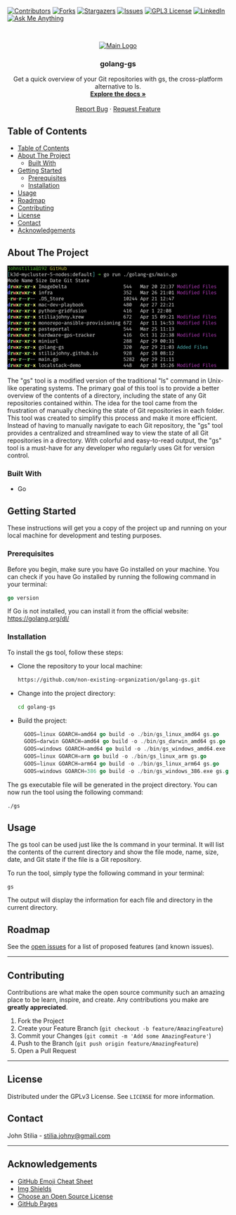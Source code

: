 [![Contributors][contributors-shield]][contributors-url]
[![Forks][forks-shield]][forks-url]
[![Stargazers][stars-shield]][stars-url]
[![Issues][issues-shield]][issues-url]
[![GPL3 License][license-shield]][license-url]
[![LinkedIn][linkedin-shield]][linkedin-url]
[![Ask Me Anything][ask-me-anything]][personal-page]

<!-- PROJECT LOGO -->
<br />
<p align="center">
  <a href="https://github.com/non-existing-organization/golang-gs">
    <img src="https://github.com/stiliajohny/golang-gs/raw/master/.assets/logo.png" alt="Main Logo" width="80" height="80">
  </a>

  <h3 align="center">golang-gs</h3>

  <p align="center">
    Get a quick overview of your Git repositories with gs, the cross-platform alternative to ls.
    <br />
    <a href="./README.md"><strong>Explore the docs »</strong></a>
    <br />
    <br />
    <a href="https://github.com/non-existing-organization/golang-gs/issues/new?labels=i%3A+bug&template=1-bug-report.md">Report Bug</a>
    ·
    <a href="https://github.com/non-existing-organization/golang-gs/issues/new?labels=i%3A+enhancement&template=2-feature-request.md">Request Feature</a>
  </p>
</p>

<!-- TABLE OF CONTENTS -->

## Table of Contents

- [Table of Contents](#table-of-contents)
- [About The Project](#about-the-project)
  - [Built With](#built-with)
- [Getting Started](#getting-started)
  - [Prerequisites](#prerequisites)
  - [Installation](#installation)
- [Usage](#usage)
- [Roadmap](#roadmap)
- [Contributing](#contributing)
- [License](#license)
- [Contact](#contact)
- [Acknowledgements](#acknowledgements)

<!-- ABOUT THE PROJECT -->

## About The Project

![golang-gs Screen Shot](./.assets/screenshot.png)

The "gs" tool is a modified version of the traditional "ls" command in Unix-like operating systems. The primary goal of this tool is to provide a better overview of the contents of a directory, including the state of any Git repositories contained within. The idea for the tool came from the frustration of manually checking the state of Git repositories in each folder. This tool was created to simplify this process and make it more efficient. Instead of having to manually navigate to each Git repository, the "gs" tool provides a centralized and streamlined way to view the state of all Git repositories in a directory. With colorful and easy-to-read output, the "gs" tool is a must-have for any developer who regularly uses Git for version control.

### Built With

- Go

## Getting Started

These instructions will get you a copy of the project up and running on your local machine for development and testing purposes.

### Prerequisites

Before you begin, make sure you have Go installed on your machine. You can check if you have Go installed by running the following command in your terminal:

```go
go version
```

If Go is not installed, you can install it from the official website: https://golang.org/dl/

### Installation

To install the gs tool, follow these steps:

- Clone the repository to your local machine:

  ```bash
  https://github.com/non-existing-organization/golang-gs.git
  ```

- Change into the project directory:

  ```bash
  cd golang-gs
  ```

- Build the project:
  ```go
    GOOS=linux GOARCH=amd64 go build -o ./bin/gs_linux_amd64 gs.go
    GOOS=darwin GOARCH=amd64 go build -o ./bin/gs_darwin_amd64 gs.go
    GOOS=windows GOARCH=amd64 go build -o ./bin/gs_windows_amd64.exe gs.go
    GOOS=linux GOARCH=arm go build -o ./bin/gs_linux_arm gs.go
    GOOS=linux GOARCH=arm64 go build -o ./bin/gs_linux_arm64 gs.go
    GOOS=windows GOARCH=386 go build -o ./bin/gs_windows_386.exe gs.go
  ```

The gs executable file will be generated in the project directory. You can now run the tool using the following command:

```bash
./gs
```

## Usage

The gs tool can be used just like the ls command in your terminal. It will list the contents of the current directory and show the file mode, name, size, date, and Git state if the file is a Git repository.

To run the tool, simply type the following command in your terminal:

```
gs
```

The output will display the information for each file and directory in the current directory.

<!-- ROADMAP -->

## Roadmap

See the [open issues](https://github.com/non-existing-organization/golang-gs/issues) for a list of proposed features (and known issues).

---

<!-- CONTRIBUTING -->

## Contributing

Contributions are what make the open source community such an amazing place to be learn, inspire, and create. Any contributions you make are **greatly appreciated**.

1. Fork the Project
2. Create your Feature Branch (`git checkout -b feature/AmazingFeature`)
3. Commit your Changes (`git commit -m 'Add some AmazingFeature'`)
4. Push to the Branch (`git push origin feature/AmazingFeature`)
5. Open a Pull Request

---

<!-- LICENSE -->

## License

Distributed under the GPLv3 License. See `LICENSE` for more information.

<!-- CONTACT -->

## Contact

John Stilia - stilia.johny@gmail.com

<!--
Project Link: [https://github.com/your_username/repo_name](https://github.com/your_username/repo_name)
-->

---

<!-- ACKNOWLEDGEMENTS -->

## Acknowledgements

- [GitHub Emoji Cheat Sheet](https://www.webpagefx.com/tools/emoji-cheat-sheet)
- [Img Shields](https://shields.io)
- [Choose an Open Source License](https://choosealicense.com)
- [GitHub Pages](https://pages.github.com)

<!-- MARKDOWN LINKS & IMAGES -->
<!-- https://www.markdownguide.org/basic-syntax/#reference-style-links -->

[contributors-shield]: https://img.shields.io/github/contributors/non-existing-organization/golang-gs.svg?style=for-the-badge
[contributors-url]: https://github.com/non-existing-organization/golang-gs/graphs/contributors
[forks-shield]: https://img.shields.io/github/forks/non-existing-organization/golang-gs.svg?style=for-the-badge
[forks-url]: https://github.com/non-existing-organization/golang-gs/network/members
[stars-shield]: https://img.shields.io/github/stars/non-existing-organization/golang-gs.svg?style=for-the-badge
[stars-url]: https://github.com/non-existing-organization/golang-gs/stargazers
[issues-shield]: https://img.shields.io/github/issues/non-existing-organization/golang-gs.svg?style=for-the-badge
[issues-url]: https://github.com/non-existing-organization/golang-gs/issues
[license-shield]: https://img.shields.io/github/license/non-existing-organization/golang-gs?style=for-the-badge
[license-url]: https://github.com/non-existing-organization/golang-gs/blob/master/LICENSE.txt
[linkedin-shield]: https://img.shields.io/badge/-LinkedIn-black.svg?style=for-the-badge&logo=linkedin&colorB=555
[linkedin-url]: https://linkedin.com/in/johnstilia/
[product-screenshot]: .assets/screenshot.png
[ask-me-anything]: https://img.shields.io/badge/Ask%20me-anything-1abc9c.svg?style=for-the-badge
[personal-page]: https://github.com/non-existing-organization
